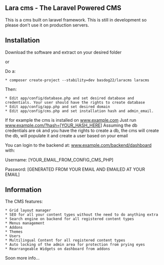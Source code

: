 ## Lara cms - The Laravel Powered CMS

This is a cms built on laravel framework. This is still in development so please don't use it on production servers.

## Installation

Download the software and extract on your desired folder

or

Do a:

    * composer create-project --stability=dev basdog22/laracms laracms

Then:

    * Edit app/config/database.php and set desired database and credentials. Your user should have the rights to create database
    * Edit app/config/app.php and set desired domain
    * Edit app/config/cms.php and set installation hash and admin_email.


If for example the cms is installed on www.example.com
Just run www.example.com/?hash=[YOUR_HASH_HERE]
Assuming the db credentials are ok and you have the rights to create a db, the cms will create the db, will populate it and create a user based on your email

You can login to the backend at:
www.example.com/backend/dashboard
with:

Username: [YOUR_EMAIL_FROM_CONFIG_CMS_PHP]

Password: [GENERATED FROM YOUR EMAIL AND EMAILED AT YOUR EMAIL]


## Information
The CMS features:

    * Grid layout manager
    * SEO for all your content types without the need to do anything extra
    * Search engine on backend for all registered content types
    * Menus management
    * Addons
    * Themes
    * Users
    * Multilingual Content for all registered content types
    * Auto locking of the admin area for protection from prying eyes
    * Rearrangeable Widgets on dashboard from addons


Soon more info...



